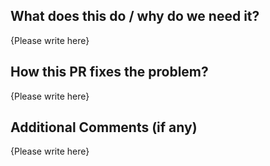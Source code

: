 <!-- Thank you for your contribution -->


## What does this do / why do we need it?

{Please write here}


## How this PR fixes the problem?

{Please write here}


## Additional Comments (if any)

{Please write here}



<!-- COMMIT-NOTES-BEGIN -->


<!-- COMMIT-NOTES-END -->
